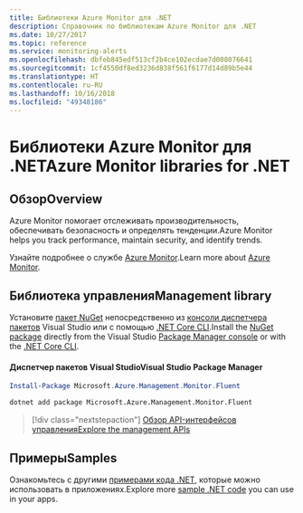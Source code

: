 ```yaml
---
title: Библиотеки Azure Monitor для .NET
description: Справочник по библиотекам Azure Monitor для .NET
ms.date: 10/27/2017
ms.topic: reference
ms.service: monitoring-alerts
ms.openlocfilehash: dbfeb845edf513cf2b4ce102ecdae7d008076641
ms.sourcegitcommit: 1cf4550df8ed3236d838f561f6177d14d89b5e44
ms.translationtype: HT
ms.contentlocale: ru-RU
ms.lasthandoff: 10/16/2018
ms.locfileid: "49348186"
---
```

# <a name="azure-monitor-libraries-for-net"></a><span data-ttu-id="3701f-103">Библиотеки Azure Monitor для .NET</span><span class="sxs-lookup"><span data-stu-id="3701f-103">Azure Monitor libraries for .NET</span></span>

## <a name="overview"></a><span data-ttu-id="3701f-104">Обзор</span><span class="sxs-lookup"><span data-stu-id="3701f-104">Overview</span></span>

<span data-ttu-id="3701f-105">Azure Monitor помогает отслеживать производительность, обеспечивать безопасность и определять тенденции.</span><span class="sxs-lookup"><span data-stu-id="3701f-105">Azure Monitor helps you track performance, maintain security, and identify trends.</span></span>

<span data-ttu-id="3701f-106">Узнайте подробнее о службе [Azure Monitor](/azure/monitoring-and-diagnostics/).</span><span class="sxs-lookup"><span data-stu-id="3701f-106">Learn more about [Azure Monitor](/azure/monitoring-and-diagnostics/).</span></span>   

## <a name="management-library"></a><span data-ttu-id="3701f-107">Библиотека управления</span><span class="sxs-lookup"><span data-stu-id="3701f-107">Management library</span></span>

<span data-ttu-id="3701f-108">Установите [пакет NuGet](https://www.nuget.org/packages/Microsoft.Azure.Management.Monitor.Fluent) непосредственно из [консоли диспетчера пакетов][PackageManager] Visual Studio или с помощью [.NET Core CLI][DotNetCLI].</span><span class="sxs-lookup"><span data-stu-id="3701f-108">Install the [NuGet package](https://www.nuget.org/packages/Microsoft.Azure.Management.Monitor.Fluent) directly from the Visual Studio [Package Manager console][PackageManager] or with the [.NET Core CLI][DotNetCLI].</span></span>

#### <a name="visual-studio-package-manager"></a><span data-ttu-id="3701f-109">Диспетчер пакетов Visual Studio</span><span class="sxs-lookup"><span data-stu-id="3701f-109">Visual Studio Package Manager</span></span>

```powershell
Install-Package Microsoft.Azure.Management.Monitor.Fluent
```

```bash
dotnet add package Microsoft.Azure.Management.Monitor.Fluent
```

> [!div class="nextstepaction"]
> [<span data-ttu-id="3701f-110">Обзор API-интерфейсов управления</span><span class="sxs-lookup"><span data-stu-id="3701f-110">Explore the management APIs</span></span>](/dotnet/api/overview/azure/monitor/management)

## <a name="samples"></a><span data-ttu-id="3701f-111">Примеры</span><span class="sxs-lookup"><span data-stu-id="3701f-111">Samples</span></span>

<span data-ttu-id="3701f-112">Ознакомьтесь с другими [примерами кода .NET](https://azure.microsoft.com/resources/samples/?platform=dotnet), которые можно использовать в приложениях.</span><span class="sxs-lookup"><span data-stu-id="3701f-112">Explore more [sample .NET code](https://azure.microsoft.com/resources/samples/?platform=dotnet) you can use in your apps.</span></span>

[PackageManager]: https://docs.microsoft.com/nuget/tools/package-manager-console
[DotNetCLI]: https://docs.microsoft.com/dotnet/core/tools/dotnet-add-package